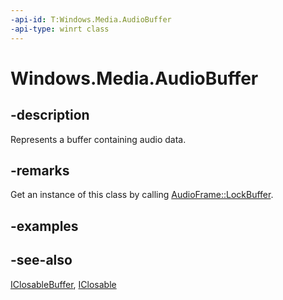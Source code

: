 ```yaml
---
-api-id: T:Windows.Media.AudioBuffer
-api-type: winrt class
---
```


<!-- Class syntax.
public class AudioBuffer : Windows.Foundation.IClosable, Windows.Foundation.IMemoryBuffer, Windows.Media.IAudioBuffer
-->

# Windows.Media.AudioBuffer

## -description
Represents a buffer containing audio data.

## -remarks
Get an instance of this class by calling [AudioFrame::LockBuffer](audioframe_lockbuffer_1248676457.md).

## -examples

## -see-also
[IClosableBuffer](../windows.storage.streams/iclosablebuffer.md), [IClosable](../windows.foundation/iclosable.md)